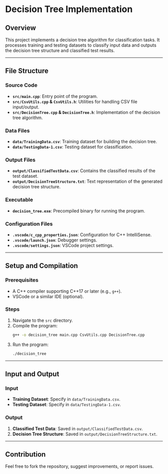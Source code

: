 
# Decision Tree Implementation

## Overview

This project implements a decision tree algorithm for classification tasks. It processes training and testing datasets to classify input data and outputs the decision tree structure and classified test results.

---

## File Structure

### Source Code
- **`src/main.cpp`**: Entry point of the program.
- **`src/CsvUtils.cpp` & `CsvUtils.h`**: Utilities for handling CSV file input/output.
- **`src/DecisionTree.cpp` & `DecisionTree.h`**: Implementation of the decision tree algorithm.

### Data Files
- **`data/TrainingData.csv`**: Training dataset for building the decision tree.
- **`data/TestingData-1.csv`**: Testing dataset for classification.

### Output Files
- **`output/ClassifiedTestData.csv`**: Contains the classified results of the test dataset.
- **`output/DecisionTreeStructure.txt`**: Text representation of the generated decision tree structure.

### Executable
- **`decision_tree.exe`**: Precompiled binary for running the program.

### Configuration Files
- **`.vscode/c_cpp_properties.json`**: Configuration for C++ IntelliSense.
- **`.vscode/launch.json`**: Debugger settings.
- **`.vscode/settings.json`**: VSCode project settings.

---

## Setup and Compilation

### Prerequisites
- A C++ compiler supporting C++17 or later (e.g., `g++`).
- VSCode or a similar IDE (optional).

### Steps
1. Navigate to the `src` directory.
2. Compile the program:
   ```bash
   g++ -o decision_tree main.cpp CsvUtils.cpp DecisionTree.cpp
   ```
3. Run the program:
   ```bash
   ./decision_tree
   ```

---

## Input and Output

### Input
- **Training Dataset**: Specify in `data/TrainingData.csv`.
- **Testing Dataset**: Specify in `data/TestingData-1.csv`.

### Output
1. **Classified Test Data**: Saved in `output/ClassifiedTestData.csv`.
2. **Decision Tree Structure**: Saved in `output/DecisionTreeStructure.txt`.

---

## Contribution

Feel free to fork the repository, suggest improvements, or report issues.
